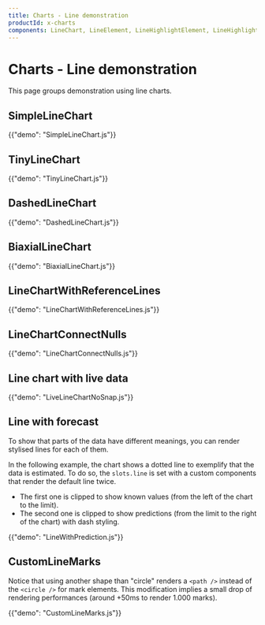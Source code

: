 ```yaml
---
title: Charts - Line demonstration
productId: x-charts
components: LineChart, LineElement, LineHighlightElement, LineHighlightPlot, LinePlot, MarkElement, MarkPlot
---
```


# Charts - Line demonstration

<p class="description">This page groups demonstration using line charts.</p>

## SimpleLineChart

{{"demo": "SimpleLineChart.js"}}

## TinyLineChart

{{"demo": "TinyLineChart.js"}}

## DashedLineChart

{{"demo": "DashedLineChart.js"}}

## BiaxialLineChart

{{"demo": "BiaxialLineChart.js"}}

## LineChartWithReferenceLines

{{"demo": "LineChartWithReferenceLines.js"}}

## LineChartConnectNulls

{{"demo": "LineChartConnectNulls.js"}}

## Line chart with live data

{{"demo": "LiveLineChartNoSnap.js"}}

## Line with forecast

To show that parts of the data have different meanings, you can render stylised lines for each of them.

In the following example, the chart shows a dotted line to exemplify that the data is estimated.
To do so, the `slots.line` is set with a custom components that render the default line twice.

- The first one is clipped to show known values (from the left of the chart to the limit).
- The second one is clipped to show predictions (from the limit to the right of the chart) with dash styling.

{{"demo": "LineWithPrediction.js"}}

## CustomLineMarks

Notice that using another shape than "circle" renders a `<path />` instead of the `<circle />` for mark elements.
This modification implies a small drop of rendering performances (around +50ms to render 1.000 marks).

{{"demo": "CustomLineMarks.js"}}
